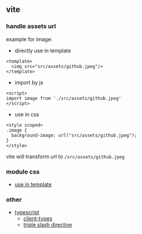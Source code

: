 ## vite
### handle assets url
example for image:
* directly use in template
```vue
<template>
  <img src="src/assets/github.jpeg"/>
</template>
```
* import by js
```vue
<script>
import image from './src/assets/github.jpeg'
</script>
```
* use in css
```vue
<style scoped>
.image {
  background-image: url("src/assets/github.jpeg");
}
</style>
```

vite will transform url to `/src/assets/github.jpeg`

### module css
* [use in template](https://github.com/vitejs/vite/issues/937)

### other
* [typescript](https://vitejs.dev/guide/features.html#typescript)
  * [client-types](https://vitejs.dev/guide/features.html#client-types)
  * [triple slash directive](https://www.typescriptlang.org/docs/handbook/triple-slash-directives.html#-reference-types-)

